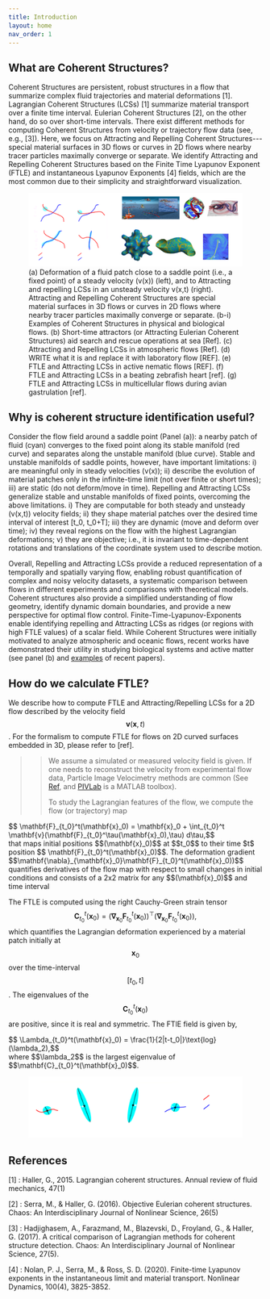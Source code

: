 ```yaml
---
title: Introduction
layout: home
nav_order: 1
---
```


## What are Coherent Structures?

Coherent Structures are persistent, robust structures in a flow that summarize complex fluid trajectories and material deformations [1]. Lagrangian Coherent Structures (LCSs) [1] summarize material transport over a finite time interval. Eulerian Coherent Structures [2], on the other hand, do so over short-time intervals. There exist different methods for computing Coherent Structures from velocity or trajectory flow data (see, e.g., [3]). Here, we focus on Attracting and Repelling Coherent Structures---special material surfaces in 3D flows or curves in 2D flows where nearby tracer particles maximally converge or separate. We identify Attracting and Repelling Coherent Structures based on the Finite Time Lyapunov Exponent (FTLE) and instantaneous Lyapunov Exponents [4] fields, which are the most common due to their simplicity and straightforward visualization. 

<figure>
<img src="./Images/MainIntroBanner.png" alt="Alt text">
<figcaption>(a) Deformation of a fluid patch close to a saddle point (i.e., a fixed point) of a steady velocity (v(x)) (left), and to Attracting and repelling LCSs in an unsteady velocity v(x,t) (right). 
Attracting and Repelling Coherent Structures are special material surfaces in 3D flows or curves in 2D flows where nearby tracer particles maximally converge or separate. (b-i) Examples of Coherent Structures in physical and biological flows. (b) Short-time attractors (or Attracting Eulerian Coherent Structures) aid search and rescue operations at sea [Ref]. (c) Attracting and Repelling LCSs in atmospheric flows [Ref]. (d) WRITE what it is and replace it with laboratory flow [REF]. (e) FTLE and Attracting LCSs in active nematic flows [REF]. (f) FTLE and Attracting LCSs in a beating zebrafish heart [ref]. (g) FTLE and Attracting LCSs in multicellular flows during avian gastrulation [ref].</figcaption>
 </figure>

## Why is coherent structure identification useful?
Consider the flow field around a saddle point (Panel (a)): a nearby patch of fluid (cyan) converges to the fixed point along its stable manifold (red curve) and separates along the unstable manifold (blue curve). Stable and unstable manifolds of saddle points, however, have important limitations: i) are meaningful only in steady velocities (v(x)); ii) describe the evolution of material patches only in the infinite-time limit (not over finite or short times); iii) are static (do not deform/move in time). Repelling and Attracting LCSs generalize stable and unstable manifolds of fixed points, overcoming the above limitations. i) They are computable for both steady and unsteady (v(x,t)) velocity fields; ii) they shape material patches over the desired time interval of interest [t_0, t_0+T]; iii) they are dynamic (move and deform over time); iv) they reveal regions on the flow with the highest Lagrangian deformations; v) they are objective; i.e., it is invariant to time-dependent rotations and translations of the coordinate system used to describe motion. 

Overall, Repelling and Attracting LCSs provide a reduced representation of a temporally and spatially varying flow, enabling robust quantification of complex and noisy velocity datasets, a systematic comparison between flows in different experiments and comparisons with theoretical models. Coherent structures also provide a simplified understanding of flow geometry, identify dynamic domain boundaries, and provide a new perspective for optimal flow control. Finite-Time-Lyapunov-Exponents enable identifying repelling and Attracting LCSs as ridges (or regions with high FTLE values) of a scalar field. While Coherent Structures were initially motivated to analyze atmospheric and oceanic flows, recent works have demonstrated their utility in studying biological systems and active matter (see panel (b) and [examples](./docs/FTLEinBiology) of recent papers). 

## How do we calculate FTLE?

We describe how to compute FTLE and Attracting/Repelling LCSs for a 2D flow described by the velocity field $$\mathbf{v}(\mathbf{x},t)$$. For the formalism to compute FTLE for flows on 2D curved surfaces embedded in 3D, please refer to [ref].

>> We assume a simulated or measured velocity field is given. If one needs to reconstruct the velocity from experimental flow data, Particle Image Velocimetry methods are common (See [Ref](https://en.wikipedia.org/wiki/Particle_image_velocimetry), and [PIVLab](https://pivlab.blogspot.com/p/blog-page_19.html) is a MATLAB toolbox). 
>> 
>> To study the Lagrangian features of the flow, we compute the flow (or trajectory) map 
<div> 
$$ \mathbf{F}_{t_0}^t(\mathbf{x}_0)  = \mathbf{x}_0 + \int_{t_0}^t \mathbf{v}(\mathbf{F}_{t_0}^\tau(\mathbf{x}_0),\tau) d\tau,$$
</div>
that maps initial positions $$(\mathbf{x}_0)$$ at $$t_0$$ to their time $t$ position $$ \mathbf{F}_{t_0}^t(\mathbf{x}_0)$$. The deformation gradient $$\mathbf{\nabla}_{\mathbf{x}_0}\mathbf{F}_{t_0}^t(\mathbf{x}_0))$$ quantifies derivatives of the flow map with respect to small changes in initial conditions and consists of a 2x2 matrix for any $$(\mathbf{x}_0)$$ and time interval 

The FTLE is computed using the right Cauchy-Green strain tensor $$\mathbf{C}_{t_0}^t(\mathbf{x}_0) = (\mathbf{\nabla}_{\mathbf{x}_0}\mathbf{F}_{t_0}^t(\mathbf{x}_0))^\top(\mathbf{\nabla}_{\mathbf{x}_0}\mathbf{F}_{t_0}^t(\mathbf{x}_0)),$$
which quantifies the Lagrangian deformation experienced by a material patch initially at $$\mathbf{x}_0$$ over the time-interval $$[t_0,t]$$. The eigenvalues of the $$\mathbf{C}_{t_0}^t(\mathbf{x}_0)$$ are positive, since it is real and symmetric. The FTlE field is given by, 
<div>
$$ \Lambda_{t_0}^t(\mathbf{x}_0) = \frac{1}{2|t-t_0|}\text{log}(\lambda_2),$$
 </div>
where $$\lambda_2$$ is the largest eigenvalue of $$\mathbf{C}_{t_0}^t(\mathbf{x}_0)$$.

<figure>
<img src="./Images/deformationIntroFTLE.png" alt="Alt text">
<figcaption> </figcaption>
</figure>

## References

[1] : Haller, G., 2015. Lagrangian coherent structures. Annual review of fluid mechanics, 47(1)

[2] : Serra, M., & Haller, G. (2016). Objective Eulerian coherent structures. Chaos: An Interdisciplinary Journal of Nonlinear Science, 26(5)

[3] : Hadjighasem, A., Farazmand, M., Blazevski, D., Froyland, G., & Haller, G. (2017). A critical comparison of Lagrangian methods for coherent structure detection. Chaos: An Interdisciplinary Journal of Nonlinear Science, 27(5).

[4] : Nolan, P. J., Serra, M., & Ross, S. D. (2020). Finite-time Lyapunov exponents in the instantaneous limit and material transport. Nonlinear Dynamics, 100(4), 3825-3852.

